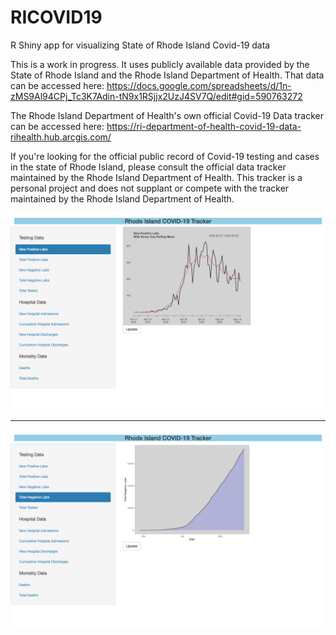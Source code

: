 # RICOVID19
R Shiny app for visualizing State of Rhode Island Covid-19 data

This is a work in progress. It uses publicly available data provided by the State of Rhode Island and the
Rhode Island Department of Health. That data can be accessed here:
https://docs.google.com/spreadsheets/d/1n-zMS9Al94CPj_Tc3K7Adin-tN9x1RSjjx2UzJ4SV7Q/edit#gid=590763272

The Rhode Island Department of Health's own official Covid-19 Data tracker can be accessed here:
https://ri-department-of-health-covid-19-data-rihealth.hub.arcgis.com/

If you're looking for the official public record of Covid-19 testing and cases in the state of Rhode Island,
please consult the official data tracker maintained by the Rhode Island Department of Health. This tracker is a personal
project and does not supplant or compete with the tracker maintained by the Rhode Island Department of Health.

![Sample Visualization 1](covid1.png "Sample Visualization")

---

![Sample Visualization 2](covid2.png "Sample Visualization")
